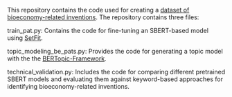 This repository contains the code used for creating a [dataset of bioeconomy-related inventions](https://osf.io/kj7fw/). The repository contains three files:

  train_pat.py: Contains the code for fine-tuning an SBERT-based model using [SetFit](https://github.com/huggingface/setfit).
  
  topic_modeling_be_pats.py: Provides the code for generating a topic model with the  the [BERTopic-Framework](https://github.com/MaartenGr/BERTopic).
  
  technical_validation.py: Includes the code for comparing different pretrained SBERT models and evaluating them against keyword-based approaches for identifying bioeconomy-related inventions.
